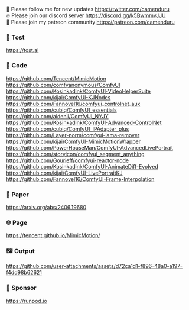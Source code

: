 🐣 Please follow me for new updates https://twitter.com/camenduru <br />
🔥 Please join our discord server https://discord.gg/k5BwmmvJJU <br />
🥳 Please join my patreon community https://patreon.com/camenduru <br />

###  🥪 Tost
https://tost.ai

### 🧬 Code
https://github.com/Tencent/MimicMotion <br />
https://github.com/comfyanonymous/ComfyUI <br />
https://github.com/Kosinkadink/ComfyUI-VideoHelperSuite <br />
https://github.com/kijai/ComfyUI-KJNodes <br />
https://github.com/Fannovel16/comfyui_controlnet_aux <br />
https://github.com/cubiq/ComfyUI_essentials <br />
https://github.com/aidenli/ComfyUI_NYJY <br />
https://github.com/Kosinkadink/ComfyUI-Advanced-ControlNet <br />
https://github.com/cubiq/ComfyUI_IPAdapter_plus <br />
https://github.com/Layer-norm/comfyui-lama-remover <br />
https://github.com/kijai/ComfyUI-MimicMotionWrapper <br />
https://github.com/PowerHouseMan/ComfyUI-AdvancedLivePortrait <br />
https://github.com/storyicon/comfyui_segment_anything <br />
https://github.com/Gourieff/comfyui-reactor-node <br />
https://github.com/Kosinkadink/ComfyUI-AnimateDiff-Evolved <br />
https://github.com/kijai/ComfyUI-LivePortraitKJ <br />
https://github.com/Fannovel16/ComfyUI-Frame-Interpolation <br />

### 📄 Paper
https://arxiv.org/abs/2406.19680

### 🌐 Page
https://tencent.github.io/MimicMotion/

### 🖼 Output

https://github.com/user-attachments/assets/d72ca1d1-f896-48a0-a197-f4dd98b62621

### 🏢 Sponsor
https://runpod.io
